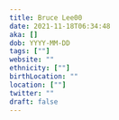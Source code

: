 ```yaml
---
title: Bruce Lee00
date: 2021-11-18T06:34:48
aka: []
dob: YYYY-MM-DD
tags: [""]
website: ""
ethnicity: [""]
birthLocation: ""
location: [""]
twitter: ""
draft: false
---
```



